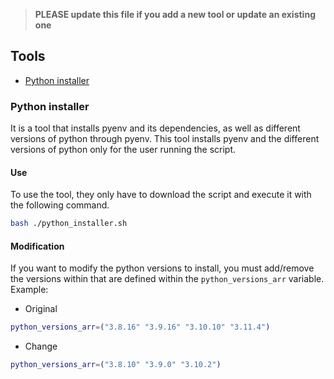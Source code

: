 <!--
    Licensed to the Apache Software Foundation (ASF) under one
    or more contributor license agreements.  See the NOTICE file
    distributed with this work for additional information
    regarding copyright ownership.  The ASF licenses this file
    to you under the Apache License, Version 2.0 (the
    "License"); you may not use this file except in compliance
    with the License.  You may obtain a copy of the License at

      http://www.apache.org/licenses/LICENSE-2.0

    Unless required by applicable law or agreed to in writing,
    software distributed under the License is distributed on an
    "AS IS" BASIS, WITHOUT WARRANTIES OR CONDITIONS OF ANY
    KIND, either express or implied.  See the License for the
    specific language governing permissions and limitations
    under the License.
-->

> **PLEASE update this file if you add a new tool or update an existing one**

## Tools

- [Python installer](#python-installer)

### Python installer

It is a tool that installs pyenv and its dependencies, as well as different
versions of python through pyenv. This tool installs pyenv and the different
versions of python only for the user running the script.

#### Use

To use the tool, they only have to download the script and execute it with the
following command.

```bash
bash ./python_installer.sh
```

#### Modification

If you want to modify the python versions to install, you must add/remove the
versions within that are defined within the `python_versions_arr` variable.
Example:

- Original

```bash
python_versions_arr=("3.8.16" "3.9.16" "3.10.10" "3.11.4")
```

- Change

```bash
python_versions_arr=("3.8.10" "3.9.0" "3.10.2")
```
